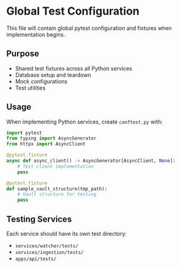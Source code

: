 # Global Test Configuration

This file will contain global pytest configuration and fixtures when implementation begins.

## Purpose

- Shared test fixtures across all Python services
- Database setup and teardown
- Mock configurations
- Test utilities

## Usage

When implementing Python services, create `conftest.py` with:

```python
import pytest
from typing import AsyncGenerator
from httpx import AsyncClient

@pytest.fixture
async def async_client() -> AsyncGenerator[AsyncClient, None]:
    # Test client implementation
    pass

@pytest.fixture
def sample_vault_structure(tmp_path):
    # Vault structure for testing
    pass
```

## Testing Services

Each service should have its own test directory:
- `services/watcher/tests/`
- `services/ingestion/tests/` 
- `apps/api/tests/`

